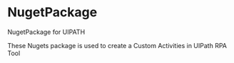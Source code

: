 # NugetPackage
NugetPackage for UIPATH

These Nugets package is used to create a Custom Activities in UIPath RPA Tool

